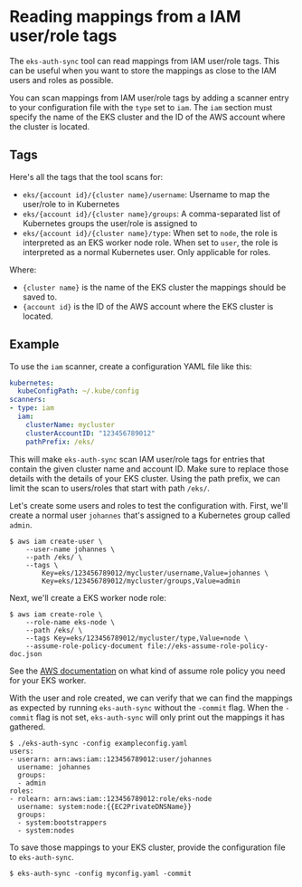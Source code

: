 # Reading mappings from a IAM user/role tags

The `eks-auth-sync` tool can read mappings from IAM user/role tags.
This can be useful when you want to store the mappings as close to the IAM users and roles as possible.

You can scan mappings from IAM user/role tags by adding a scanner entry to your configuration file with the `type` set to `iam`.
The `iam` section must specify the name of the EKS cluster and the ID of the AWS account where the cluster is located.

## Tags

Here's all the tags that the tool scans for:

* `eks/{account id}/{cluster name}/username`:
  Username to map the user/role to in Kubernetes
* `eks/{account id}/{cluster name}/groups`:
  A comma-separated list of Kubernetes groups the user/role is assigned to
* `eks/{account id}/{cluster name}/type`:
  When set to `node`, the role is interpreted as an EKS worker node role.
  When set to `user`, the role is interpreted as a normal Kubernetes user.
  Only applicable for roles.

Where:

* `{cluster name}` is the name of the EKS cluster the mappings should be saved to.
* `{account id}` is the ID of the AWS account where the EKS cluster is located.

## Example

To use the `iam` scanner, create a configuration YAML file like this:

```yaml
kubernetes:
  kubeConfigPath: ~/.kube/config
scanners:
- type: iam
  iam:
    clusterName: mycluster
    clusterAccountID: "123456789012"
    pathPrefix: /eks/
```

This will make `eks-auth-sync` scan IAM user/role tags for entries that contain the given cluster name and account ID.
Make sure to replace those details with the details of your EKS cluster.
Using the path prefix, we can limit the scan to users/roles that start with path `/eks/`.

Let's create some users and roles to test the configuration with.
First, we'll create a normal user `johannes` that's assigned to a Kubernetes group called `admin`.

```
$ aws iam create-user \
    --user-name johannes \
    --path /eks/ \
    --tags \
        Key=eks/123456789012/mycluster/username,Value=johannes \
        Key=eks/123456789012/mycluster/groups,Value=admin
```

Next, we'll create a EKS worker node role:

```
$ aws iam create-role \
    --role-name eks-node \
    --path /eks/ \
    --tags Key=eks/123456789012/mycluster/type,Value=node \
    --assume-role-policy-document file://eks-assume-role-policy-doc.json
```

See the [AWS documentation][eks-node-iam-role] on what kind of assume role policy you need for your EKS worker.

With the user and role created, we can verify that we can find the mappings as expected by running `eks-auth-sync` without the `-commit` flag.
When the `-commit` flag is not set, `eks-auth-sync` will only print out the mappings it has gathered.

```
$ ./eks-auth-sync -config exampleconfig.yaml
users:
- userarn: arn:aws:iam::123456789012:user/johannes
  username: johannes
  groups:
  - admin
roles:
- rolearn: arn:aws:iam::123456789012:role/eks-node
  username: system:node:{{EC2PrivateDNSName}}
  groups:
  - system:bootstrappers
  - system:nodes
```

To save those mappings to your EKS cluster, provide the configuration file to `eks-auth-sync`.

```
$ eks-auth-sync -config myconfig.yaml -commit
```

[eks-node-iam-role]: https://docs.aws.amazon.com/eks/latest/userguide/worker_node_IAM_role.html